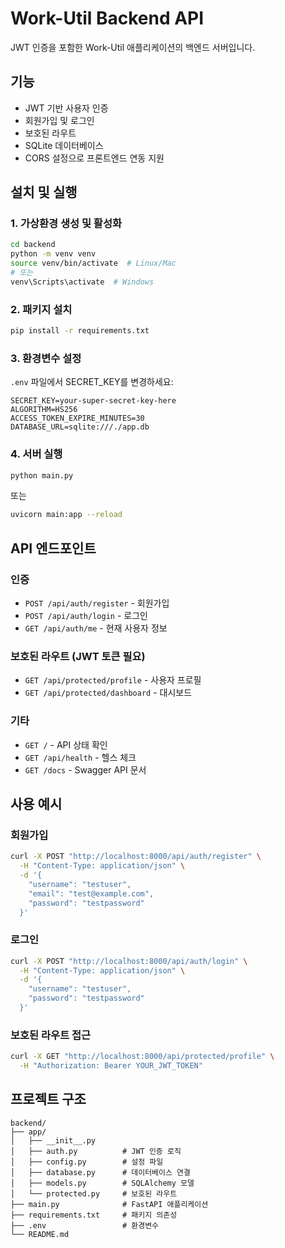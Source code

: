 # Work-Util Backend API

JWT 인증을 포함한 Work-Util 애플리케이션의 백엔드 서버입니다.

## 기능

- JWT 기반 사용자 인증
- 회원가입 및 로그인
- 보호된 라우트
- SQLite 데이터베이스
- CORS 설정으로 프론트엔드 연동 지원

## 설치 및 실행

### 1. 가상환경 생성 및 활성화
```bash
cd backend
python -m venv venv
source venv/bin/activate  # Linux/Mac
# 또는
venv\Scripts\activate  # Windows
```

### 2. 패키지 설치
```bash
pip install -r requirements.txt
```

### 3. 환경변수 설정
`.env` 파일에서 SECRET_KEY를 변경하세요:
```
SECRET_KEY=your-super-secret-key-here
ALGORITHM=HS256
ACCESS_TOKEN_EXPIRE_MINUTES=30
DATABASE_URL=sqlite:///./app.db
```

### 4. 서버 실행
```bash
python main.py
```
또는
```bash
uvicorn main:app --reload
```

## API 엔드포인트

### 인증
- `POST /api/auth/register` - 회원가입
- `POST /api/auth/login` - 로그인
- `GET /api/auth/me` - 현재 사용자 정보

### 보호된 라우트 (JWT 토큰 필요)
- `GET /api/protected/profile` - 사용자 프로필
- `GET /api/protected/dashboard` - 대시보드

### 기타
- `GET /` - API 상태 확인
- `GET /api/health` - 헬스 체크
- `GET /docs` - Swagger API 문서

## 사용 예시

### 회원가입
```bash
curl -X POST "http://localhost:8000/api/auth/register" \
  -H "Content-Type: application/json" \
  -d '{
    "username": "testuser",
    "email": "test@example.com",
    "password": "testpassword"
  }'
```

### 로그인
```bash
curl -X POST "http://localhost:8000/api/auth/login" \
  -H "Content-Type: application/json" \
  -d '{
    "username": "testuser",
    "password": "testpassword"
  }'
```

### 보호된 라우트 접근
```bash
curl -X GET "http://localhost:8000/api/protected/profile" \
  -H "Authorization: Bearer YOUR_JWT_TOKEN"
```

## 프로젝트 구조

```
backend/
├── app/
│   ├── __init__.py
│   ├── auth.py          # JWT 인증 로직
│   ├── config.py        # 설정 파일
│   ├── database.py      # 데이터베이스 연결
│   ├── models.py        # SQLAlchemy 모델
│   └── protected.py     # 보호된 라우트
├── main.py              # FastAPI 애플리케이션
├── requirements.txt     # 패키지 의존성
├── .env                 # 환경변수
└── README.md
```